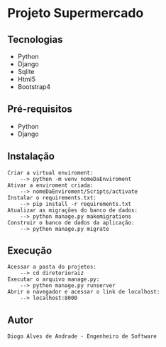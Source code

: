 # Projeto Supermercado

## Tecnologias

* Python
* Django
* Sqlite
* Html5
* Bootstrap4
    
## Pré-requisitos

* Python
* Django

## Instalação

	Criar a virtual enviroment:
		--> python -m venv nomeDaEnviroment
	Ativar a enviroment criada:
		--> nomeDaEnviroment/Scripts/activate
	Instalar o requirements.txt:
		--> pip install -r requirements.txt
	Atualizar as migrações do banco de dados:
		--> python manage.py makemigrations
	Construir o banco de dados da aplicação:
		--> python manage.py migrate

## Execução

	Acessar a pasta do projetos:
		--> cd diretorioraiz
	Executar o arquivo manage.py:
		--> python manage.py runserver
	Abrir o navegador e acessar o link de localhost:
		--> localhost:8000

## Autor

	Diogo Alves de Andrade - Engenheiro de Software
